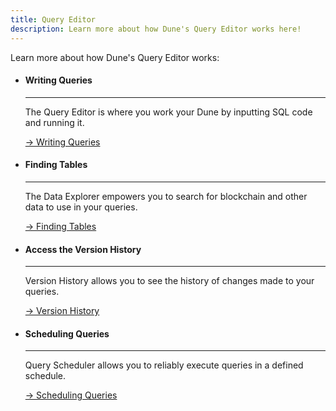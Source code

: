 ```yaml
---
title: Query Editor
description: Learn more about how Dune's Query Editor works here!
---
```


Learn more about how Dune's Query Editor works:

<div class="grid cards" markdown>

-   #### Writing Queries

    ---

    The Query Editor is where you work your Dune by inputting SQL code and running it.  
    
    [→ Writing Queries](query-window.md)

-   #### Finding Tables

    ---

    The Data Explorer empowers you to search for blockchain and other data to use in your queries.  
    
    [→ Finding Tables](data-explorer.md)

-   #### Access the Version History

    ---

    Version History allows you to see the history of changes made to your queries.  
    
    [→ Version History](version-history.md)

-   #### Scheduling Queries

    ---

    Query Scheduler allows you to reliably execute queries in a defined schedule.
    
    [→ Scheduling Queries](query-scheduler.md)
</div>


